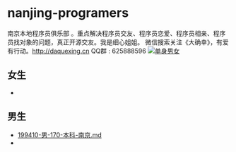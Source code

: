 # nanjing-programers
南京本地程序员俱乐部 。重点解决程序员交友、程序员恋爱、程序员相亲、程序员找对象的问题，真正开源交友。我是细心姐姐。 微信搜索关注《大确幸》，有爱有行动。http://daquexing.cn
 QQ群 : 625888596
<a target="_blank" href="//shang.qq.com/wpa/qunwpa?idkey=4f07c651768e77b91ab7e38ce991b50dafaa7f4726243befa4e21c9a21dc6306"><img border="0" src="http://pub.idqqimg.com/wpa/images/group.png" alt="单身男女" title="单身男女"></a>



## 女生
* 

## 男生
	
*  [199410-男-170-本科-南京.md](./boys/199410-男-170-本科-南京.md)
* 	
